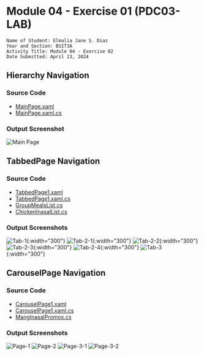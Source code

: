 # Module 04 - Exercise 01 (PDC03-LAB)

    Name of Student: Elmalia Jane S. Diaz
    Year and Section: BSIT3A
    Activity Title: Module 04 - Exercise 02
    Date Submitted: April 13, 2024
    
## Hierarchy Navigation
### Source Code
- [MainPage.xaml](Module04Navigation/Module04Navigation/MainPage.xaml)
- [MainPage.xaml.cs](Module04Navigation/Module04Navigation/MainPage.xaml.cs)
### Output Screenshot
![Main Page](Screenshots/Dashboard.png)

## TabbedPage Navigation
### Source Code
- [TabbedPage1.xaml](Module04Navigation/Module04Navigation/TabbedPage1.xaml)
- [TabbedPage1.xaml.cs](Module04Navigation/Module04Navigation/TabbedPage1.xaml.cs)
- [GroupMealsList.cs](Module04Navigation/Module04Navigation/GroupMealsList.cs)
- [ChickenInasalList.cs](Module04Navigation/Module04Navigation/ChickenInasalList.cs)
### Output Screenshots
![Tab-1](Screenshots/Tab-1.png){:width="300"}
![Tab-2-1](Screenshots/Tab-2-1.png){:width="300"}
![Tab-2-2](Screenshots/Tab-2-2.png){:width="300"}
![Tab-2-3](Screenshots/Tab-2-3.png){:width="300"}
![Tab-2-4](Screenshots/Tab-2-4.png){:width="300"}
![Tab-3](Screenshots/Tab-3.png){:width="300"}

## CarouselPage Navigation
### Source Code
- [CarouselPage1.xaml](Module04Navigation/Module04Navigation/CarouselPage1.xaml)
- [CarouselPage1.xaml.cs](Module04Navigation/Module04Navigation/CarouselPage1.xaml.cs)
- [MangInasalPromos.cs](Module04Navigation/Module04Navigation/MangInasalPromos.cs)
### Output Screenshots
![Page-1](Screenshots/Page-1.png)
![Page-2](Screenshots/Page-2.png)
![Page-3-1](Screenshots/Page-3-1.png)
![Page-3-2](Screenshots/Page-3-2.png)